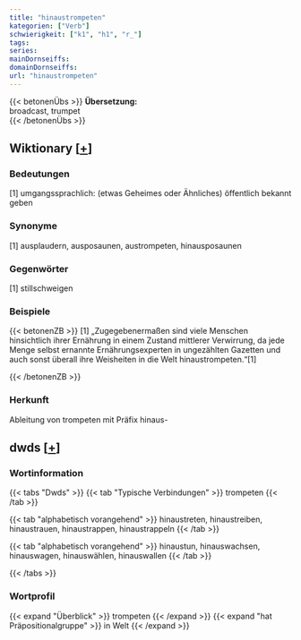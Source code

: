 ```yaml
---
title: "hinaustrompeten"
kategorien: ["Verb"]
schwierigkeit: ["k1", "h1", "r_"]
tags:
series:
mainDornseiffs:
domainDornseiffs:
url: "hinaustrompeten"
---
```


{{< betonenÜbs >}}
**Übersetzung:**  
broadcast, trumpet  
{{< /betonenÜbs >}}

## Wiktionary [[+](https://de.wiktionary.org/wiki/hinaustrompeten)]

### Bedeutungen
[1] umgangssprachlich: (etwas Geheimes oder Ähnliches) öffentlich bekannt geben  

### Synonyme
[1] ausplaudern, ausposaunen, austrompeten, hinausposaunen  

### Gegenwörter
[1] stillschweigen  

### Beispiele
{{< betonenZB >}}
[1] „Zugegebenermaßen sind viele Menschen hinsichtlich ihrer Ernährung in einem Zustand mittlerer Verwirrung, da jede Menge selbst ernannte Ernährungsexperten in ungezählten Gazetten und auch sonst überall ihre Weisheiten in die Welt hinaustrompeten.“[1]  

{{< /betonenZB >}}
### Herkunft
Ableitung von trompeten mit Präfix hinaus-  



## dwds [[+](https://www.dwds.de/wb/hinaustrompeten)]

### Wortinformation
{{< tabs "Dwds" >}}
{{< tab "Typische Verbindungen" >}}
trompeten
{{< /tab >}}

{{< tab "alphabetisch vorangehend" >}}
hinaustreten, hinaustreiben, hinaustrauen, hinaustrappen, hinaustrappeln
{{< /tab >}}

{{< tab "alphabetisch vorangehend" >}}
hinaustun, hinauswachsen, hinauswagen, hinauswählen, hinauswallen
{{< /tab >}}

{{< /tabs >}}

### Wortprofil
{{< expand "Überblick" >}} trompeten {{< /expand >}}
{{< expand "hat Präpositionalgruppe" >}} in Welt {{< /expand >}}

